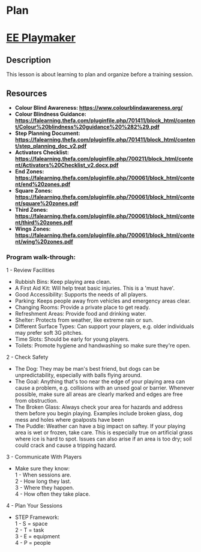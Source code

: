 <h1>Plan<h1>

[EE Playmaker](https://falearning.thefa.com/totara/dashboard/index.php) 

<h2>Description</h2>
This lesson is about learning to plan and organize before a training session.
<br />
  
<h2>Resources</h2>

- <b>Colour Blind Awareness: https://www.colourblindawareness.org/</b>
- <b>Colour Blindness Guidance: https://falearning.thefa.com/pluginfile.php/701411/block_html/content/Colour%20blindness%20guidance%20%282%29.pdf</b>
- <b>Step Planning Document: https://falearning.thefa.com/pluginfile.php/701411/block_html/content/step_planning_doc_v2.pdf</b>
- <b>Activators Checklist: https://falearning.thefa.com/pluginfile.php/700211/block_html/content/Activators%20Checklist_v2.docx.pdf</b>
- <b>End Zones: https://falearning.thefa.com/pluginfile.php/700061/block_html/content/end%20zones.pdf</b>
- <b>Square Zones: https://falearning.thefa.com/pluginfile.php/700061/block_html/content/square%20zones.pdf</b>
- <b>Third Zones: https://falearning.thefa.com/pluginfile.php/700061/block_html/content/third%20zones.pdf</b>
- <b>Wings Zones: https://falearning.thefa.com/pluginfile.php/700061/block_html/content/wing%20zones.pdf</b>

<h3>Program walk-through:</h2>

1 - Review Facilities <br/>

   - Rubbish Bins: Keep playing area clean. <br/>
   - A First Aid Kit: Will help treat basic injuries. This is a 'must have'. <br/>
   - Good Accessibility: Supports the needs of all players. <br/>
   - Parking: Keeps people away from vehicles and emergency areas clear. <br/>
   - Changing Rooms: Provide a private place to get ready. <br/>
   - Refreshment Areas: Provide food and drinking water. <br/>
   - Shelter: Protects from weather, like extreme rain or sun. <br/>
   - Different Surface Types: Can support your players, e.g. older individuals may prefer soft 3G pitches. <br/>
   - Time Slots: Should be early for young players. <br/>
   - Toilets: Promote hygiene and handwashing so make sure they're open. <br/>

2 - Check Safety <br/>

   - The Dog: They may be man's best friend, but dogs can be unpredictability, especially with balls flying around. <br/>
   - The Goal: Anything that's too near the edge of your playing area can cause a problem, e.g. collisions with an unsed goal or barrier.
               Whenever possible, make sure all areas are clearly marked and edges are free from obstruction. <br/>
   - The Broken Glass: Always check your area for hazards and address them before you begin playing.
                       Examples include broken glass, dog mess and holes where goalposts have been<br/>
   - The Puddle: Weather can have a big impact on saftey. If your playing area is wet or frozen, take care.
                 This is especially true on artificial grass where ice is hard to spot.
                 Issues can also arise if an area is too dry; soil could crack and cause a tripping hazard.<br/>
  
3 - Communicate With Players <br/>
      
   - Make sure they know: <br/>
   1 - When sessions are. <br/>
   2 - How long they last. <br/>
   3 - Where they happen. <br/>
   4 - How often they take place. <br/>
  
4 - Plan Your Sessions <br/>
      
   - STEP Framework: <br/>
   1 - S = space <br/>
   2 - T = task <br/>
   3 - E = equipment <br/>
   4 - P = people <br/>
<!--
 ```diff
- text in red
+ text in green
! text in orange
# text in gray
@@ text in purple (and bold)@@
```
--!>
